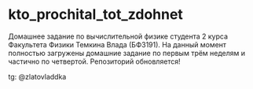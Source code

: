 # kto_prochital_tot_zdohnet
Домашнее задание по вычислительной физике студента 2 курса Факультета Физики Темкина Влада (БФЗ191).
На данный момент полностью загружены домашние задание по первым трём неделям и частично по четвертой.
Репозиторий обновляется!

tg: @zlatovladdka
